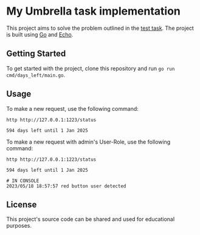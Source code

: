 # My Umbrella task implementation

This project aims to solve the problem outlined in the [test task](https://github.com/spatecon/echo-middleware-assessment/blob/master/docs/testtask.pdf). The project is built using [Go](https://golang.org) and [Echo](https://echo.labstack.com).

## Getting Started

To get started with the project, clone this repository and run `go run cmd/days_left/main.go`.

## Usage

To make a new request, use the following command:

```
http http://127.0.0.1:1223/status

594 days left until 1 Jan 2025
```

To make a new request with admin's User-Role, use the following command:

```
http http://127.0.0.1:1223/status

594 days left until 1 Jan 2025

# IN CONSOLE
2023/05/18 18:57:57 red button user detected
```

## License

This project's source code can be shared and used for educational purposes.

